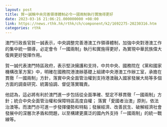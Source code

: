 ```yaml
---
layout: post
title: 賀一誠稱中央完善領導體制必令一國兩制執行實施得更好
date: 2023-03-16 21:06:21.000000000 +08:00
link: https://news.rthk.hk/rthk/ch/component/k2/1692275-20230316.htm
categories: rthk
---
```


澳門行政長官賀一誠表示，中央調整完善港澳工作領導體制，加強中央對港澳工作的集中統一領導，必定會令「一國兩制」執行和實施得更好，為實現中華民族偉大復興更好發揮作用。

賀一誠代表澳門特區政府，表示堅決擁護和支持，中共中央、國務院在《黨和國家機構改革方案》中，明確在國務院港澳辦基礎上組建中央港澳工作辦工室，承擔在貫徹「一國兩制」方針，落實中央全面管治權到支持港澳融入國家發展大局等多個方面的調查研究、統籌協調、督促落實職責。 

他認為，這必將有利於澳門進一步包括從全面準確、堅定不移貫徹「一國兩制」方針；統合中央全面管治權和保障特區高度自權； 落實「愛國者治澳」原則，依法治澳等。而澳門亦可進一步發揮優勢和特點；發展經濟、改善民生、破解經濟社會發展中的深層次矛盾和問題，以至構建更廣泛的國內外支持「一國兩制」的統一戰線等。
